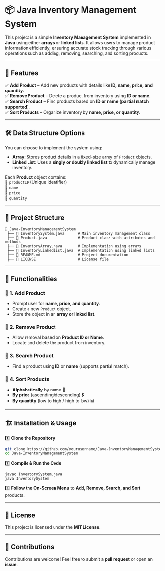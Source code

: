
# 📦 Java Inventory Management System  

This project is a simple **Inventory Management System** implemented in **Java** using either **arrays** or **linked lists**. It allows users to manage product information efficiently, ensuring accurate stock tracking through various operations such as adding, removing, searching, and sorting products.  

---

## 🚀 Features  

✅ **Add Product** – Add new products with details like **ID, name, price, and quantity**.  
✅ **Remove Product** – Delete a product from inventory using **ID or name**.  
✅ **Search Product** – Find products based on **ID or name (partial match supported)**.  
✅ **Sort Products** – Organize inventory by **name, price, or quantity**.  

---

## 🛠️ Data Structure Options  

You can choose to implement the system using:  

- **Array**: Stores product details in a fixed-size array of `Product` objects.  
- **Linked List**: Uses a **singly or doubly linked list** to dynamically manage inventory.  

Each **Product** object contains:  
📌 `productID` (Unique identifier)  
📌 `name`  
📌 `price`  
📌 `quantity`  

---

## 📂 Project Structure  

```
📁 Java-InventoryManagementSystem
 ├── 📄 InventorySystem.java      # Main inventory management class
 ├── 📄 Product.java              # Product class with attributes and methods
 ├── 📄 InventoryArray.java       # Implementation using arrays
 ├── 📄 InventoryLinkedList.java  # Implementation using linked lists
 ├── 📄 README.md                 # Project documentation
 ├── 📄 LICENSE                   # License file
```

---

## 📌 Functionalities  

### 🔹 **1. Add Product**  
- Prompt user for **name, price, and quantity**.  
- Create a new `Product` object.  
- Store the object in an **array or linked list**.  

### 🔹 **2. Remove Product**  
- Allow removal based on **Product ID or Name**.  
- Locate and delete the product from inventory.  

### 🔹 **3. Search Product**  
- Find a product using **ID** or **name** (supports partial match).  

### 🔹 **4. Sort Products**  
- **Alphabetically** by name 📄  
- **By price** (ascending/descending) 💲  
- **By quantity** (low to high / high to low) 📊  

---

## 🏗️ Installation & Usage  

1️⃣ **Clone the Repository**  
```sh
git clone https://github.com/yourusername/Java-InventoryManagementSystem.git
cd Java-InventoryManagementSystem
```

2️⃣ **Compile & Run the Code**  
```sh
javac InventorySystem.java
java InventorySystem
```

3️⃣ **Follow the On-Screen Menu** to **Add, Remove, Search, and Sort** products.  

---

## 📜 License  

This project is licensed under the **MIT License**.  

---

## 🤝 Contributions  

Contributions are welcome! Feel free to submit a **pull request** or open an **issue**.  
